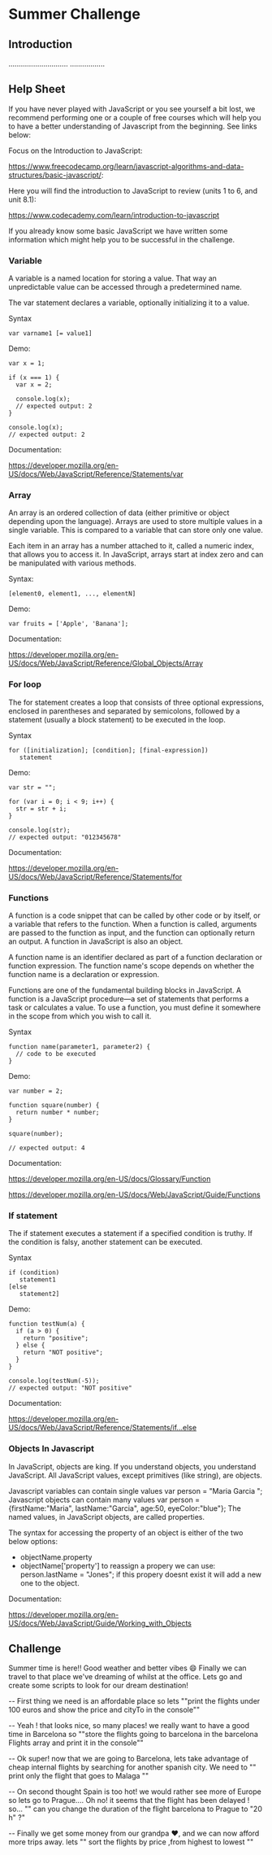 

# Summer Challenge

## Introduction

.............................
.................

## Help Sheet

If you have never played with JavaScript or you see yourself a bit lost, we recommend performing one or a couple of free courses which will help you to have a better understanding of Javascript from the beginning. See links below:

Focus on the Introduction to JavaScript:

https://www.freecodecamp.org/learn/javascript-algorithms-and-data-structures/basic-javascript/:

Here you will find the introduction to JavaScript to review (units 1 to 6, and unit 8.1):

https://www.codecademy.com/learn/introduction-to-javascript

If you already know some basic JavaScript we have written some information which might help you to be successful in the challenge.

### Variable

A variable is a named location for storing a value. That way an unpredictable value can be accessed through a predetermined name.

The var statement declares a variable, optionally initializing it to a value.

Syntax
```
var varname1 [= value1]
```

Demo:
```
var x = 1;

if (x === 1) {
  var x = 2;

  console.log(x);
  // expected output: 2
}

console.log(x);
// expected output: 2
```

Documentation: 

https://developer.mozilla.org/en-US/docs/Web/JavaScript/Reference/Statements/var


### Array

An array is an ordered collection of data (either primitive or object depending upon the language). Arrays are used to store multiple values in a single variable. This is compared to a variable that can store only one value. 

Each item in an array has a number attached to it, called a numeric index, that allows you to access it. In JavaScript, arrays start at index zero and can be manipulated with various methods. 

Syntax:
```
[element0, element1, ..., elementN]
```

Demo:
```
var fruits = ['Apple', 'Banana'];

```

Documentation: 

https://developer.mozilla.org/en-US/docs/Web/JavaScript/Reference/Global_Objects/Array

### For loop

The for statement creates a loop that consists of three optional expressions, enclosed in parentheses and separated by semicolons, followed by a statement (usually a block statement) to be executed in the loop.

Syntax
```
for ([initialization]; [condition]; [final-expression])
   statement
```

Demo:
```
var str = "";

for (var i = 0; i < 9; i++) {
  str = str + i;
}

console.log(str);
// expected output: "012345678"
```

Documentation: 

https://developer.mozilla.org/en-US/docs/Web/JavaScript/Reference/Statements/for

### Functions

A function is a code snippet that can be called by other code or by itself, or a variable that refers to the function. When a function is called, arguments are passed to the function as input, and the function can optionally return an output. A function in JavaScript is also an object.

A function name is an identifier declared as part of a function declaration or function expression. The function name's scope depends on whether the function name is a declaration or expression.

Functions are one of the fundamental building blocks in JavaScript. A function is a JavaScript procedure—a set of statements that performs a task or calculates a value. To use a function, you must define it somewhere in the scope from which you wish to call it.

Syntax
```
function name(parameter1, parameter2) {
  // code to be executed
}
```

Demo:
```
var number = 2;

function square(number) {
  return number * number;
}

square(number);

// expected output: 4
```

Documentation: 

https://developer.mozilla.org/en-US/docs/Glossary/Function

https://developer.mozilla.org/en-US/docs/Web/JavaScript/Guide/Functions


### If statement

The if statement executes a statement if a specified condition is truthy. If the condition is falsy, another statement can be executed.

Syntax
```
if (condition)
   statement1
[else
   statement2]
```

Demo:
```
function testNum(a) {
  if (a > 0) {
    return "positive";
  } else {
    return "NOT positive";
  }
}

console.log(testNum(-5));
// expected output: "NOT positive"
```

Documentation: 

https://developer.mozilla.org/en-US/docs/Web/JavaScript/Reference/Statements/if...else

### Objects In Javascript

In JavaScript, objects are king. If you understand objects, you understand JavaScript.
All JavaScript values, except primitives (like string), are objects.

Javascript variables can contain single values
var person = "Maria Garcia ";
Javascript objects can contain many values
var person = {firstName:"Maria", lastName:"Garcia", age:50, eyeColor:"blue"};
The named values, in JavaScript objects, are called properties.

The syntax for accessing the property of an object is either of the two below options:
- objectName.property
- objectName['property']
to reassign a propery we can use:
person.lastName = "Jones";
if this propery doesnt exist it will add a new one to the object.

Documentation: 


https://developer.mozilla.org/en-US/docs/Web/JavaScript/Guide/Working_with_Objects



## Challenge

Summer time is here!! Good weather and better vibes :smile: Finally we can travel to that place we've dreaming of whilst at the office.
Lets go and create some scripts to look for our dream destination!

  -- First thing we need is an affordable place so lets ""print the flights under 100 euros and show the
price and cityTo in the console""

  -- Yeah ! that looks nice, so many places! we really want to have a good time in Barcelona so ""store the flights
going to barcelona in the barcelona Flights array and print it in the console""

-- Ok super! now that we are going to Barcelona, lets take advantage of cheap internal flights by searching for another spanish city. We need to
"" print only the flight that goes to Malaga ""

-- On second thought Spain is too hot! we would rather see more of Europe so lets go to Prague.... Oh no! it seems that the
flight has been delayed !  so... "" can you change the duration of the flight barcelona to Prague to "20 h" ?"

-- Finally we get some money from our grandpa :heart:, and we can now afford more trips away. lets
"" sort the flights by price ,from highest to lowest ""



